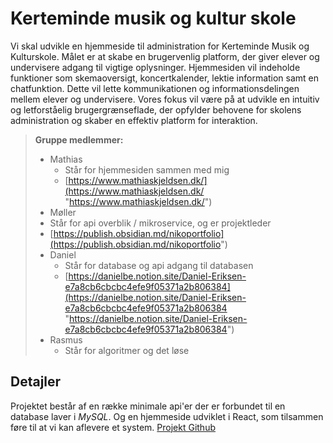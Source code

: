 # Kerteminde musik og kultur skole
Vi skal udvikle en hjemmeside til administration for Kerteminde Musik og Kulturskole. Målet er at skabe en brugervenlig platform, der giver elever og undervisere adgang til vigtige oplysninger. Hjemmesiden vil indeholde funktioner som skemaoversigt, koncertkalender, lektie information samt en chatfunktion. Dette vil lette kommunikationen og informationsdelingen mellem elever og undervisere. Vores fokus vil være på at udvikle en intuitiv og letforståelig brugergrænseflade, der opfylder behovene for skolens administration og skaber en effektiv platform for interaktion.


> **Gruppe medlemmer:**
> - Mathias
>   - Står for hjemmesiden sammen med mig
>   - [https://www.mathiaskjeldsen.dk/](https://www.mathiaskjeldsen.dk/ "https://www.mathiaskjeldsen.dk/")
>  - Møller
>	- Står for api overblik / mikroservice, og er projektleder
>	- [https://publish.obsidian.md/nikoportfolio](https://publish.obsidian.md/nikoportfolio")
> - Daniel
>	- Står for database og api adgang til databasen
>	- [https://danielbe.notion.site/Daniel-Eriksen-e7a8cb6cbcbc4efe9f05371a2b806384](https://danielbe.notion.site/Daniel-Eriksen-e7a8cb6cbcbc4efe9f05371a2b806384 "https://danielbe.notion.site/Daniel-Eriksen-e7a8cb6cbcbc4efe9f05371a2b806384")
> - Rasmus
>	- Står for algoritmer og det løse

## Detajler
Projektet består af en række minimale api'er der er forbundet til en database laver i _MySQL_. Og en hjemmeside udviklet i React, som tilsammen føre til at vi kan aflevere et system. 
[Projekt Github]()

<!--

**Here are some ideas to get you started:**

🙋‍♀️ A short introduction - what is your organization all about?
🌈 Contribution guidelines - how can the community get involved?
👩‍💻 Useful resources - where can the community find your docs? Is there anything else the community should know?
🍿 Fun facts - what does your team eat for breakfast?
🧙 Remember, you can do mighty things with the power of [Markdown](https://docs.github.com/github/writing-on-github/getting-started-with-writing-and-formatting-on-github/basic-writing-and-formatting-syntax)
-->
